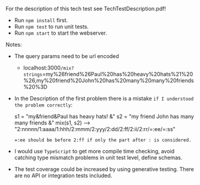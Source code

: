 
For the description of this tech test see TechTestDescription.pdf!

- Run `npm install` first.
- Run `npm test` to run unit tests.
- Run `npm start` to start the webserver.

Notes:

- The query params need to be url encoded
    - localhost:3000`/mix?strings`=my%26friend%26Paul%20has%20heavy%20hats%21%20%26,my%20friend%20John%20has%20many%20many%20friends%20%3D
- In the Description of the first problem there is a mistake `if I understood the problem correctly`:

     s1 = "my&friend&Paul has heavy hats! &"
 s2 = "my friend John has many many friends &"
 mix(s1, s2) --> "2:nnnnn/1:aaaa/1:hhh/2:mmm/2:yyy/2:dd/2:ff/2:ii/2:rr/=:ee/=:ss"

    `=:ee should be before 2:ff if only the part after : is considered.`

- I would use `TypeScript` to get more compile time checking, avoid catching type mismatch problems in unit test level, define schemas.
- The test coverage could be increased by using generative testing. There are no API or integration tests included.
